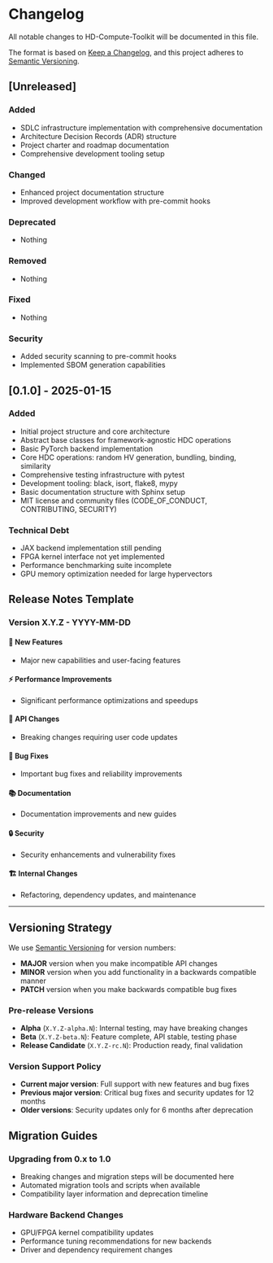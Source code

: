 # Changelog

All notable changes to HD-Compute-Toolkit will be documented in this file.

The format is based on [Keep a Changelog](https://keepachangelog.com/en/1.0.0/),
and this project adheres to [Semantic Versioning](https://semver.org/spec/v2.0.0.html).

## [Unreleased]

### Added
- SDLC infrastructure implementation with comprehensive documentation
- Architecture Decision Records (ADR) structure
- Project charter and roadmap documentation
- Comprehensive development tooling setup

### Changed
- Enhanced project documentation structure
- Improved development workflow with pre-commit hooks

### Deprecated
- Nothing

### Removed
- Nothing

### Fixed
- Nothing

### Security
- Added security scanning to pre-commit hooks
- Implemented SBOM generation capabilities

## [0.1.0] - 2025-01-15

### Added
- Initial project structure and core architecture
- Abstract base classes for framework-agnostic HDC operations
- Basic PyTorch backend implementation
- Core HDC operations: random HV generation, bundling, binding, similarity
- Comprehensive testing infrastructure with pytest
- Development tooling: black, isort, flake8, mypy
- Basic documentation structure with Sphinx setup
- MIT license and community files (CODE_OF_CONDUCT, CONTRIBUTING, SECURITY)

### Technical Debt
- JAX backend implementation still pending
- FPGA kernel interface not yet implemented
- Performance benchmarking suite incomplete
- GPU memory optimization needed for large hypervectors

## Release Notes Template

### Version X.Y.Z - YYYY-MM-DD

#### 🚀 New Features
- Major new capabilities and user-facing features

#### ⚡ Performance Improvements  
- Significant performance optimizations and speedups

#### 🔧 API Changes
- Breaking changes requiring user code updates

#### 🐛 Bug Fixes
- Important bug fixes and reliability improvements

#### 📚 Documentation
- Documentation improvements and new guides

#### 🔒 Security
- Security enhancements and vulnerability fixes

#### 🏗️ Internal Changes
- Refactoring, dependency updates, and maintenance

---

## Versioning Strategy

We use [Semantic Versioning](https://semver.org/) for version numbers:

- **MAJOR** version when you make incompatible API changes
- **MINOR** version when you add functionality in a backwards compatible manner  
- **PATCH** version when you make backwards compatible bug fixes

### Pre-release Versions
- **Alpha** (`X.Y.Z-alpha.N`): Internal testing, may have breaking changes
- **Beta** (`X.Y.Z-beta.N`): Feature complete, API stable, testing phase
- **Release Candidate** (`X.Y.Z-rc.N`): Production ready, final validation

### Version Support Policy
- **Current major version**: Full support with new features and bug fixes
- **Previous major version**: Critical bug fixes and security updates for 12 months
- **Older versions**: Security updates only for 6 months after deprecation

## Migration Guides

### Upgrading from 0.x to 1.0
- Breaking changes and migration steps will be documented here
- Automated migration tools and scripts when available
- Compatibility layer information and deprecation timeline

### Hardware Backend Changes
- GPU/FPGA kernel compatibility updates
- Performance tuning recommendations for new backends
- Driver and dependency requirement changes